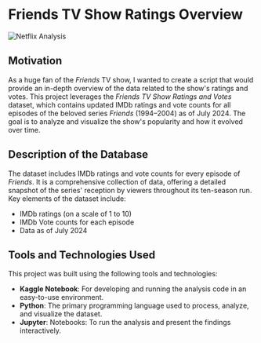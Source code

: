 # Friends TV Show Ratings Overview
![Netflix Analysis](images/netflix-analysis.png)
## Motivation

As a huge fan of the *Friends* TV show, I wanted to create a script that would provide an in-depth overview of the data related to the show's ratings and votes. This project leverages the *Friends TV Show Ratings and Votes* dataset, which contains updated IMDb ratings and vote counts for all episodes of the beloved series *Friends* (1994–2004) as of July 2024. The goal is to analyze and visualize the show's popularity and how it evolved over time.

## Description of the Database

The dataset includes IMDb ratings and vote counts for every episode of *Friends*. It is a comprehensive collection of data, offering a detailed snapshot of the series' reception by viewers throughout its ten-season run. Key elements of the dataset include:
- IMDb ratings (on a scale of 1 to 10)
- IMDb Vote counts for each episode
- Data as of July 2024

## Tools and Technologies Used

This project was built using the following tools and technologies:
- **Kaggle Notebook**: For developing and running the analysis code in an easy-to-use environment.
- **Python**: The primary programming language used to process, analyze, and visualize the dataset.
- **Jupyter**: Notebooks: To run the analysis and present the findings interactively.
